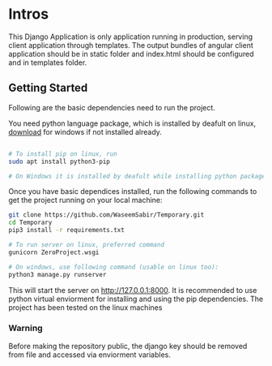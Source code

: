 # Intros

This Django Application is only application running in production, serving client application through templates. The output bundles of angular client application should be in static folder and index.html should be configured and in templates folder.

## Getting Started

Following are the basic dependencies need to run the project.

You need python language package, which is installed by deafult on linux, [download](https://www.python.org/downloads/) for windows if not installed already.

```bash

# To install pip on linux, run
sudo apt install python3-pip

# On Windows it is installed by deafult while installing python package
```

Once you have basic dependices installed, run the following commands to get the project running on your local machine:

```bash
git clone https://github.com/WaseemSabir/Temporary.git
cd Temporary
pip3 install -r requirements.txt

# To run server on linux, preferred command
gunicorn ZeroProject.wsgi 

# On windows, use following command (usable on linux too):
python3 manage.py runserver
```

This will start the server on http://127.0.0.1:8000.
It is recommended to use python virtual enviorment for installing and using the pip dependencies.
The project has been tested on the linux machines

### Warning

Before making the repository public, the django key should be removed from file and accessed via enviorment variables.
